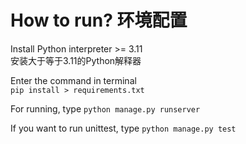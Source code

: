 # How to run? 环境配置
Install Python interpreter >= 3.11  
安装大于等于3.11的Python解释器

Enter the command in terminal  
`pip install > requirements.txt`

For running, type
`python manage.py runserver`

If you want to run unittest, type
`python manage.py test`